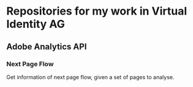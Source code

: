 # Repositories for my work in Virtual Identity AG
## Adobe Analytics API
### Next Page Flow
Get information of next page flow, given a set of pages to analyse.
